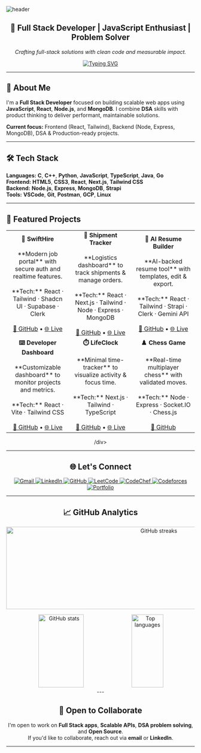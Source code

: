 <!-- 🎯 Profile Banner -->  
![header](https://capsule-render.vercel.app/api?type=waving&height=250&text=Akshat%20Tripathi&fontSize=70&color=0:1D2671,100:C33764&fontColor=ffffff&stroke=ffffff&animation=fadeIn&fontAlign=50&fontAlignY=40)

<div align="center">
  
## 🚀 **Full Stack Developer** | **JavaScript Enthusiast** | **Problem Solver**  
*Crafting full-stack solutions with clean code and measurable impact.*

[![Typing SVG](https://readme-typing-svg.herokuapp.com?font=Fira+Code&size=22&pause=1000&color=1D2671&center=true&vCenter=true&width=650&lines=Full+Stack+Developer+%7C+React+%26+Node.js+Specialist;Solving+Real-World+Problems+with+Code;DSA+Explorer+%7C+Backend+Builder)](https://git.io/typing-svg)

</div>

---

## 🧠 **About Me**

I'm a **Full Stack Developer** focused on building scalable web apps using **JavaScript**, **React**, **Node.js**, and **MongoDB**. I combine **DSA** skills with product thinking to deliver performant, maintainable solutions.

**Current focus:** Frontend (React, Tailwind), Backend (Node, Express, MongoDB), DSA & Production-ready projects.

---

## 🛠️ **Tech Stack**

**Languages:** **C**, **C++**, **Python**, **JavaScript**, **TypeScript**, **Java**, **Go**  
**Frontend:** **HTML5**, **CSS3**, **React**, **Next.js**, **Tailwind CSS**  
**Backend:** **Node.js**, **Express**, **MongoDB**, **Strapi**  
**Tools:** **VSCode**, **Git**, **Postman**, **GCP**, **Linux**

---

## 📂 **Featured Projects**

<div align="center">

<table>
<tr>

<td align="center" width="33%">
<b>💼 SwiftHire</b><br><br>
**Modern job portal** with secure auth and realtime features.<br><br>
**Tech:** React · Tailwind · Shadcn UI · Supabase · Clerk<br><br>
<a href="https://github.com/Akshat-66/swiftHire">🔗 GitHub</a> • <a href="https://akshatportfolio-sigma.vercel.app/">🌐 Live</a>
</td>

<td align="center" width="33%">
<b>🚚 Shipment Tracker</b><br><br>
**Logistics dashboard** to track shipments & manage orders.<br><br>
**Tech:** React · Next.js · Tailwind · Node · Express · MongoDB<br><br>
<a href="https://github.com/Akshat-66/shipmentTracker">🔗 GitHub</a> • <a href="https://akshatportfolio-sigma.vercel.app/">🌐 Live</a>
</td>

<td align="center" width="33%">
<b>🧠 AI Resume Builder</b><br><br>
**AI-backed resume tool** with templates, edit & export.<br><br>
**Tech:** React · Tailwind · Strapi · Clerk · Gemini API<br><br>
<a href="https://github.com/Akshat-66/Main_Pro_1/tree/main/ai_resume_generator">🔗 GitHub</a> • <a href="https://akshatportfolio-sigma.vercel.app/">🌐 Live</a>
</td>

</tr>
<tr>

<td align="center" width="33%">
<b>⌨️ Developer Dashboard</b><br><br>
**Customizable dashboard** to monitor projects and metrics.<br><br>
**Tech:** React · Vite · Tailwind CSS<br><br>
<a href="https://github.com/Akshat-66">🔗 GitHub</a> • <a href="https://akshatportfolio-sigma.vercel.app/">🌐 Live</a>
</td>

<td align="center" width="33%">
<b>⏱️ LifeClock</b><br><br>
**Minimal time-tracker** to visualize activity & focus time.<br><br>
**Tech:** Next.js · Tailwind · TypeScript<br><br>
<a href="https://github.com/Akshat-66">🔗 GitHub</a> • <a href="https://akshatportfolio-sigma.vercel.app/">🌐 Live</a>
</td>

<td align="center" width="33%">
<b>♟️ Chess Game</b><br><br>
**Real-time multiplayer chess** with validated moves.<br><br>
**Tech:** Node · Express · Socket.IO · Chess.js<br><br>
<a href="https://github.com/Akshat-66/Chess">🔗 GitHub</a> 

</tr>
</table>
/div>

---

## 🌐 **Let's Connect**

<!-- Let's Connect (replace existing block) -->
<div align="center">
  <a href="mailto:akshatripathi.1@gmail.com">
    <img src="https://img.shields.io/badge/Gmail-D14836?style=for-the-badge&logo=gmail&logoColor=white" alt="Gmail"/>
  </a>
  <a href="https://www.linkedin.com/in/akshat-tripathi-33bb31346/">
    <img src="https://img.shields.io/badge/LinkedIn-1D2671?style=for-the-badge&logo=linkedin&logoColor=white" alt="LinkedIn"/>
  </a>
  <a href="https://github.com/Akshat-66">
    <img src="https://img.shields.io/badge/GitHub-1D2671?style=for-the-badge&logo=github&logoColor=white" alt="GitHub"/>
  </a>
  <a href="https://leetcode.com/u/Akshat--06/">
    <img src="https://img.shields.io/badge/LeetCode-1D2671?style=for-the-badge&logo=leetcode&logoColor=white" alt="LeetCode"/>
  </a>
  <a href="https://www.codechef.com/users/akshatripathi1">
    <img src="https://img.shields.io/badge/CodeChef-1D2671?style=for-the-badge&logo=codechef&logoColor=white" alt="CodeChef"/>
  </a>
  <a href="https://codeforces.com/profile/AKSHAT__06?graphType=all">
    <img src="https://img.shields.io/badge/Codeforces-1D2671?style=for-the-badge&logo=codeforces&logoColor=white" alt="Codeforces"/>
  </a>
  <a href="https://akshatportfolio-sigma.vercel.app/">
    <img src="https://img.shields.io/badge/Portfolio-1D2671?style=for-the-badge&logo=vercel&logoColor=white" alt="Portfolio"/>
  </a>
</div>

---

## 📈 **GitHub Analytics**

<p align="center">
  <img width="800" height="220" src="https://streak-stats.demolab.com?user=Akshat-66&theme=radical&hide_border=true&border_radius=5&card_width=800" alt="GitHub streaks" />
</p>

<div align="center">
  <img width="49%" height="195px" src="https://github-readme-stats.vercel.app/api?username=Akshat-66&show_icons=true&count_private=true&hide_border=true&title_color=1D2671&icon_color=1D2671&text_color=c9d1d9&bg_color=0d1117" alt="GitHub stats"/>
  <img width="41%" height="195px" src="https://github-readme-stats.vercel.app/api/top-langs/?username=Akshat-66&layout=compact&hide_border=true&title_color=1D2671&text_color=c9d1d9&bg_color=0d1117" alt="Top languages"/>
</div>
---

## 🤝 **Open to Collaborate**

I'm open to work on **Full Stack apps**, **Scalable APIs**, **DSA problem solving**, and **Open Source**.  
If you'd like to collaborate, reach out via **email** or **LinkedIn**.

---
